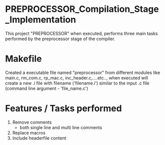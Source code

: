 # PREPROCESSOR_Compilation_Stage_Implementation
This project "PREPROCESSOR" when executed, performs three main tasks performed by the preprocessor stage of the compiler.
# Makefile
Created a executable file named "preprocessor" from different modules like main.c, rm_com.c, rp_mac.c, inc_header.c,....etc.., when executed will create a new .i file with filename ('filename.i') similar to the input .c file (command line argument - 'file_name.c') 
# Features / Tasks performed
1. Remove comments
   - both single line and multi line comments
2. Replace macros
3. Include headerfile content
